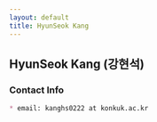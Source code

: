 ```yaml
---
layout: default
title: HyunSeok Kang
---
```


## HyunSeok Kang (강현석)

### Contact Info
```markdown
* email: kanghs0222 at konkuk.ac.kr
```